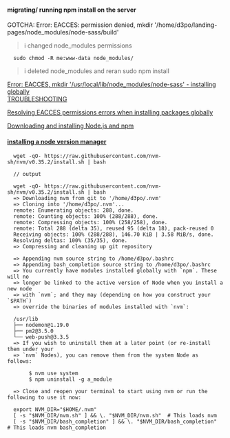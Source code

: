 #### migrating/ running npm install on the server

GOTCHA:  Error: EACCES: permission denied, mkdir '/home/d3po/landing-pages/node_modules/node-sass/build'
> i changed node_modules permissions   
> 
```
  sudo chmod -R me:www-data node_modules/
```

>i deleted node_modules and reran sudo npm install

[Error: EACCES, mkdir '/usr/local/lib/node_modules/node-sass' - installing globally](https://github.com/sass/node-sass/issues/1098)   
[TROUBLESHOOTING](https://github.com/sass/node-sass/blob/master/TROUBLESHOOTING.md#cannot-find-module-rootinstalljs)   


[Resolving EACCES permissions errors when installing packages globally](https://docs.npmjs.com/resolving-eacces-permissions-errors-when-installing-packages-globally)   

[Downloading and installing Node.js and npm](https://docs.npmjs.com/downloading-and-installing-node-js-and-npm)     

#### [installing a node version manager](https://github.com/nvm-sh/nvm)    

```
  wget -qO- https://raw.githubusercontent.com/nvm-sh/nvm/v0.35.2/install.sh | bash

  // output

  wget -qO- https://raw.githubusercontent.com/nvm-sh/nvm/v0.35.2/install.sh | bash
  => Downloading nvm from git to '/home/d3po/.nvm'
  => Cloning into '/home/d3po/.nvm'...
  remote: Enumerating objects: 288, done.
  remote: Counting objects: 100% (288/288), done.
  remote: Compressing objects: 100% (258/258), done.
  remote: Total 288 (delta 35), reused 95 (delta 18), pack-reused 0
  Receiving objects: 100% (288/288), 146.70 KiB | 3.58 MiB/s, done.
  Resolving deltas: 100% (35/35), done.
  => Compressing and cleaning up git repository

  => Appending nvm source string to /home/d3po/.bashrc
  => Appending bash_completion source string to /home/d3po/.bashrc
  => You currently have modules installed globally with `npm`. These will no
  => longer be linked to the active version of Node when you install a new node
  => with `nvm`; and they may (depending on how you construct your `$PATH`)
  => override the binaries of modules installed with `nvm`:

  /usr/lib
  ├── nodemon@1.19.0
  ├── pm2@3.5.0
  └── web-push@3.3.5
  => If you wish to uninstall them at a later point (or re-install them under your
  => `nvm` Nodes), you can remove them from the system Node as follows:

       $ nvm use system
       $ npm uninstall -g a_module

  => Close and reopen your terminal to start using nvm or run the following to use it now:

  export NVM_DIR="$HOME/.nvm"
  [ -s "$NVM_DIR/nvm.sh" ] && \. "$NVM_DIR/nvm.sh"  # This loads nvm
  [ -s "$NVM_DIR/bash_completion" ] && \. "$NVM_DIR/bash_completion"  # This loads nvm bash_completion
```

